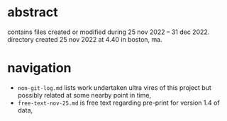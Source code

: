 # abstract
contains files created or modified during 25 nov 2022 – 31 dec 2022. directory created 25 nov 2022 at 4.40 in boston, ma.

# navigation
- `non-git-log.md` lists work undertaken ultra vires of this project but possibly related at some nearby point in time,
- `free-text-nov-25.md` is free text regarding pre-print for version 1.4 of data,
